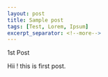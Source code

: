 ```yaml
---
layout: post
title: Sample post
tags: [Test, Lorem, Ipsum]
excerpt_separator: <!--more-->
---
```

1st Post 
<!--more-->
Hii ! this is first post.
